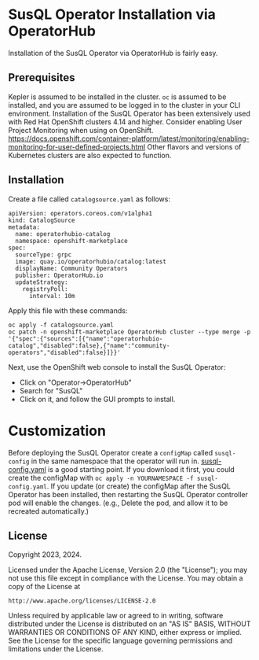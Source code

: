 # SusQL Operator Installation via OperatorHub

Installation of the SusQL Operator via OperatorHub is fairly easy.

## Prerequisites

Kepler is assumed to be installed in the cluster. `oc` is assumed to be installed, and you are assumed to be logged in to the cluster in your CLI environment.
Installation of the SusQL Operator has been extensively used with Red Hat OpenShift clusters 4.14 and higher.
Consider enabling User Project Monitoring when using on OpenShift.  https://docs.openshift.com/container-platform/latest/monitoring/enabling-monitoring-for-user-defined-projects.html
Other flavors and versions of Kubernetes clusters are also expected to function.

## Installation

Create a file called `catalogsource.yaml` as follows:

```
apiVersion: operators.coreos.com/v1alpha1
kind: CatalogSource
metadata:
  name: operatorhubio-catalog
  namespace: openshift-marketplace
spec:
  sourceType: grpc
  image: quay.io/operatorhubio/catalog:latest
  displayName: Community Operators
  publisher: OperatorHub.io
  updateStrategy:
    registryPoll:
      interval: 10m
```

Apply this file with these commands:
```
oc apply -f catalogsource.yaml
oc patch -n openshift-marketplace OperatorHub cluster --type merge -p '{"spec":{"sources":[{"name":"operatorhubio-catalog","disabled":false},{"name":"community-operators","disabled":false}]}}'
```

Next, use the OpenShift web console to install the SusQL Operator:
- Click on "Operator->OperatorHub"
- Search for "SusQL"
- Click on it, and follow the GUI prompts to install.

# Customization

Before deploying the SusQL Operator create a `configMap` called `susql-config` in
the same namespace that the operator will run in.
[susql-config.yaml](susql-config.yaml) is a good starting point. If you download it first, you
could create the configMap with `oc apply -n YOURNAMESPACE -f susql-config.yaml`.
If you update (or create) the configMap after the SusQL Operator has been installed, then restarting the SusQL Operator controller pod will
enable the changes. (e.g., Delete the pod, and allow it to be recreated automatically.)


## License

Copyright 2023, 2024.

Licensed under the Apache License, Version 2.0 (the "License");
you may not use this file except in compliance with the License.
You may obtain a copy of the License at

    http://www.apache.org/licenses/LICENSE-2.0

Unless required by applicable law or agreed to in writing, software
distributed under the License is distributed on an "AS IS" BASIS,
WITHOUT WARRANTIES OR CONDITIONS OF ANY KIND, either express or implied.
See the License for the specific language governing permissions and
limitations under the License.

